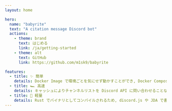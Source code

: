 ```yaml
---
layout: home

hero:
  name: "babyrite"
  text: "A citation message Discord bot"
  actions:
    - theme: brand
      text: はじめる
      link: /ja/getting-started
    - theme: alt
      text: GitHub
      link: https://github.com/m1sk9/babyrite

features:
  - title: ✨️ 簡単
    details: Docker Image で環境ごとを気にせず動かすことができ, Docker Compose や k8s で簡単にホスティングできます.
  - title: 🏎️ 高速
    details: キャッシュによりチャンネルリストを Discord API に問い合わせることなく取得することができるので高速に動作します. またメモリ使用量も少ないため, リソースを節約できます.
  - title: 🎈 軽量
    details: Rust でバイナリとしてコンパイルされるため, discord.js や JDA で書かれた Bot とは異なり, 不要なランタイムが不要なので非常に軽量です.
---
```

